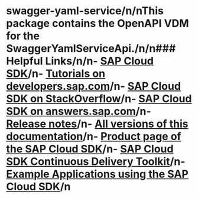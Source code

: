 # swagger-yaml-service/n/nThis package contains the OpenAPI VDM for the SwaggerYamlServiceApi./n/n### Helpful Links/n/n- [SAP Cloud SDK](https://github.com/SAP/cloud-sdk-js)/n- [Tutorials on developers.sap.com](https://developers.sap.com/tutorial-navigator.html?tag=products:technology-platform/sap-cloud-sdk/sap-cloud-sdk&tag=topic:javascript)/n- [SAP Cloud SDK on StackOverflow](https://stackoverflow.com/questions/tagged/sap-cloud-sdk?tab=Newest)/n- [SAP Cloud SDK on answers.sap.com](https://answers.sap.com/tags/73555000100800000895)/n- [Release notes](https://help.sap.com/doc/2324e9c3b28748a4ae2ad08166d77675/1.0/en-US/js-index.html)/n- [All versions of this documentation](https://help.sap.com/viewer/product/SAP_CLOUD_SDK/1.0/en-US)/n- [Product page of the SAP Cloud SDK](https://developers.sap.com/topics/cloud-sdk.html)/n- [SAP Cloud SDK Continuous Delivery Toolkit](https://github.com/SAP/cloud-s4-sdk-pipeline)/n- [Example Applications using the SAP Cloud SDK](https://github.com/SAP/cloud-s4-sdk-examples)/n